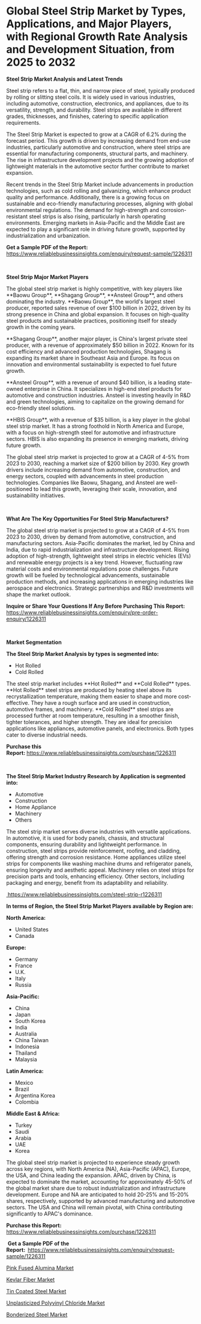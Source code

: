 <p><h1>Global Steel Strip Market by Types, Applications, and Major Players, with Regional Growth Rate Analysis and Development Situation, from 2025 to 2032</h1></p><p><strong>Steel Strip Market Analysis and Latest Trends</strong></p>
<p><p>Steel strip refers to a flat, thin, and narrow piece of steel, typically produced by rolling or slitting steel coils. It is widely used in various industries, including automotive, construction, electronics, and appliances, due to its versatility, strength, and durability. Steel strips are available in different grades, thicknesses, and finishes, catering to specific application requirements.</p><p>The Steel Strip Market is expected to grow at a CAGR of 6.2% during the forecast period. This growth is driven by increasing demand from end-use industries, particularly automotive and construction, where steel strips are essential for manufacturing components, structural parts, and machinery. The rise in infrastructure development projects and the growing adoption of lightweight materials in the automotive sector further contribute to market expansion.</p><p>Recent trends in the Steel Strip Market include advancements in production technologies, such as cold rolling and galvanizing, which enhance product quality and performance. Additionally, there is a growing focus on sustainable and eco-friendly manufacturing processes, aligning with global environmental regulations. The demand for high-strength and corrosion-resistant steel strips is also rising, particularly in harsh operating environments. Emerging markets in Asia-Pacific and the Middle East are expected to play a significant role in driving future growth, supported by industrialization and urbanization.</p></p>
<p><strong>Get a Sample PDF of the Report:&nbsp;</strong> <a href="https://www.reliablebusinessinsights.com/enquiry/request-sample/1226311?utm_campaign=84&utm_medium=2&utm_source=Github&utm_content=ia&utm_term=26012025&utm_id=steel-strip">https://www.reliablebusinessinsights.com/enquiry/request-sample/1226311</a></p>
<p>&nbsp;</p>
<p><strong>Steel Strip Major Market Players</strong></p>
<p><p>The global steel strip market is highly competitive, with key players like **Baowu Group**, **Shagang Group**, **Ansteel Group**, and others dominating the industry. **Baowu Group**, the world's largest steel producer, reported sales revenue of over $100 billion in 2022, driven by its strong presence in China and global expansion. It focuses on high-quality steel products and sustainable practices, positioning itself for steady growth in the coming years.</p><p>**Shagang Group**, another major player, is China's largest private steel producer, with a revenue of approximately $50 billion in 2022. Known for its cost efficiency and advanced production technologies, Shagang is expanding its market share in Southeast Asia and Europe. Its focus on innovation and environmental sustainability is expected to fuel future growth.</p><p>**Ansteel Group**, with a revenue of around $40 billion, is a leading state-owned enterprise in China. It specializes in high-end steel products for automotive and construction industries. Ansteel is investing heavily in R&D and green technologies, aiming to capitalize on the growing demand for eco-friendly steel solutions.</p><p>**HBIS Group**, with a revenue of $35 billion, is a key player in the global steel strip market. It has a strong foothold in North America and Europe, with a focus on high-strength steel for automotive and infrastructure sectors. HBIS is also expanding its presence in emerging markets, driving future growth.</p><p>The global steel strip market is projected to grow at a CAGR of 4-5% from 2023 to 2030, reaching a market size of $200 billion by 2030. Key growth drivers include increasing demand from automotive, construction, and energy sectors, coupled with advancements in steel production technologies. Companies like Baowu, Shagang, and Ansteel are well-positioned to lead this growth, leveraging their scale, innovation, and sustainability initiatives.</p></p>
<p>&nbsp;</p>
<p><strong>What Are The Key Opportunities For Steel Strip Manufacturers?</strong></p>
<p><p>The global steel strip market is projected to grow at a CAGR of 4-5% from 2023 to 2030, driven by demand from automotive, construction, and manufacturing sectors. Asia-Pacific dominates the market, led by China and India, due to rapid industrialization and infrastructure development. Rising adoption of high-strength, lightweight steel strips in electric vehicles (EVs) and renewable energy projects is a key trend. However, fluctuating raw material costs and environmental regulations pose challenges. Future growth will be fueled by technological advancements, sustainable production methods, and increasing applications in emerging industries like aerospace and electronics. Strategic partnerships and R&D investments will shape the market outlook.</p></p>
<p><strong>Inquire or Share Your Questions If Any Before Purchasing This Report:</strong> <a href="https://www.reliablebusinessinsights.com/enquiry/pre-order-enquiry/1226311?utm_campaign=84&utm_medium=2&utm_source=Github&utm_content=ia&utm_term=26012025&utm_id=steel-strip">https://www.reliablebusinessinsights.com/enquiry/pre-order-enquiry/1226311</a></p>
<p>&nbsp;</p>
<p><strong>Market Segmentation</strong></p>
<p><strong>The Steel Strip Market Analysis by types is segmented into:</strong></p>
<p><ul><li>Hot Rolled</li><li>Cold Rolled</li></ul></p>
<p><p>The steel strip market includes **Hot Rolled** and **Cold Rolled** types. **Hot Rolled** steel strips are produced by heating steel above its recrystallization temperature, making them easier to shape and more cost-effective. They have a rough surface and are used in construction, automotive frames, and machinery. **Cold Rolled** steel strips are processed further at room temperature, resulting in a smoother finish, tighter tolerances, and higher strength. They are ideal for precision applications like appliances, automotive panels, and electronics. Both types cater to diverse industrial needs.</p></p>
<p><strong>Purchase this Report:&nbsp;</strong><a href="https://www.reliablebusinessinsights.com/purchase/1226311?utm_campaign=84&utm_medium=2&utm_source=Github&utm_content=ia&utm_term=26012025&utm_id=steel-strip">https://www.reliablebusinessinsights.com/purchase/1226311</a></p>
<p>&nbsp;</p>
<p><strong>The Steel Strip Market Industry Research by Application is segmented into:</strong></p>
<p><ul><li>Automotive</li><li>Construction</li><li>Home Appliance</li><li>Machinery</li><li>Others</li></ul></p>
<p><p>The steel strip market serves diverse industries with versatile applications. In automotive, it is used for body panels, chassis, and structural components, ensuring durability and lightweight performance. In construction, steel strips provide reinforcement, roofing, and cladding, offering strength and corrosion resistance. Home appliances utilize steel strips for components like washing machine drums and refrigerator panels, ensuring longevity and aesthetic appeal. Machinery relies on steel strips for precision parts and tools, enhancing efficiency. Other sectors, including packaging and energy, benefit from its adaptability and reliability.</p></p>
<p><a href="https://www.reliablebusinessinsights.com/steel-strip-r1226311?utm_campaign=84&utm_medium=2&utm_source=Github&utm_content=ia&utm_term=26012025&utm_id=steel-strip">&nbsp;https://www.reliablebusinessinsights.com/steel-strip-r1226311</a></p>
<p><strong>In terms of Region, the Steel Strip Market Players available by Region are:</strong></p>
<p>
    <p> <strong> North America: </strong>
        <ul>
            <li>United States</li>
            <li>Canada</li>
        </ul>
        </p> 
    <p> <strong> Europe: </strong>
        <ul>
            <li>Germany</li>
            <li>France</li>
            <li>U.K.</li>
            <li>Italy</li>
            <li>Russia</li>
        </ul>
        </p> 
    <p> <strong> Asia-Pacific: </strong>
        <ul>
            <li>China</li>
            <li>Japan</li>
            <li>South Korea</li>
            <li>India</li>
            <li>Australia</li>
            <li>China Taiwan</li>
            <li>Indonesia</li>
            <li>Thailand</li>
            <li>Malaysia</li>
        </ul>
        </p> 
    <p> <strong> Latin America: </strong>
        <ul>
            <li>Mexico</li>
            <li>Brazil</li>
            <li>Argentina Korea</li>
            <li>Colombia</li>
        </ul>
        </p> 
    <p> <strong> Middle East & Africa: </strong>
        <ul>
            <li>Turkey</li>
            <li>Saudi</li>
            <li>Arabia</li>
            <li>UAE</li>
            <li>Korea</li>
        </ul>
    </p>
    </p>
<p><p>The global steel strip market is projected to experience steady growth across key regions, with North America (NA), Asia-Pacific (APAC), Europe, the USA, and China leading the expansion. APAC, driven by China, is expected to dominate the market, accounting for approximately 45-50% of the global market share due to robust industrialization and infrastructure development. Europe and NA are anticipated to hold 20-25% and 15-20% shares, respectively, supported by advanced manufacturing and automotive sectors. The USA and China will remain pivotal, with China contributing significantly to APAC's dominance.</p></p>
<p><strong>Purchase this Report: </strong><a href="https://www.reliablebusinessinsights.com/purchase/1226311?utm_campaign=84&utm_medium=2&utm_source=Github&utm_content=ia&utm_term=26012025&utm_id=steel-strip">https://www.reliablebusinessinsights.com/purchase/1226311</a></p>
<p>&nbsp;<strong>Get a Sample PDF of the Report:&nbsp;&nbsp;</strong><a href="https://www.reliablebusinessinsights.com/enquiry/request-sample/1226311?utm_campaign=84&utm_medium=2&utm_source=Github&utm_content=ia&utm_term=26012025&utm_id=steel-strip">https://www.reliablebusinessinsights.com/enquiry/request-sample/1226311</a></p>
<p><strong></strong></p>
<p><p><a href="https://github.com/darenph8er/Market-Research-Report-List-1/blob/main/pink-fused-alumina-market.md?utm_campaign=84&utm_medium=2&utm_source=Github&utm_content=ia&utm_term=26012025&utm_id=steel-strip">Pink Fused Alumina Market</a></p><p><a href="https://github.com/ElviraLeka1962/Market-Research-Report-List-1/blob/main/kevlar-fiber-market.md?utm_campaign=84&utm_medium=2&utm_source=Github&utm_content=ia&utm_term=26012025&utm_id=steel-strip">Kevlar Fiber Market</a></p><p><a href="https://github.com/nathaliehurles7142/Market-Research-Report-List-1/blob/main/tin-coated-steel-market.md?utm_campaign=84&utm_medium=2&utm_source=Github&utm_content=ia&utm_term=26012025&utm_id=steel-strip">Tin Coated Steel Market</a></p><p><a href="https://github.com/kimberjam0i/Market-Research-Report-List-1/blob/main/unplasticized-polyvinyl-chloride-market.md?utm_campaign=84&utm_medium=2&utm_source=Github&utm_content=ia&utm_term=26012025&utm_id=steel-strip">Unplasticized Polyvinyl Chloride Market</a></p><p><a href="https://github.com/rosalinebhakta48/Market-Research-Report-List-1/blob/main/bonderized-steel-market.md?utm_campaign=84&utm_medium=2&utm_source=Github&utm_content=ia&utm_term=26012025&utm_id=steel-strip">Bonderized Steel Market</a></p></p>